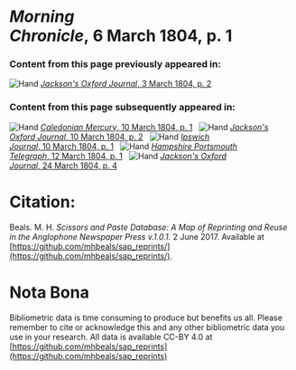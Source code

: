 # *Morning Chronicle*, 6 March 1804, p. 1  
  
### Content from this page previously appeared in:  
![Hand](http://scissorsandpaste.net/wp-content/uploads/2017/06/smallhandpointer.png) [*Jackson's Oxford Journal*, 3 March 1804, p. 2](https://mhbeals.github.io/sap_html/Jackson's-Oxford-Journal/Jackson's-Oxford-Journal-3-March-1804-p-2)  
  
### Content from this page subsequently appeared in:  
![Hand](http://scissorsandpaste.net/wp-content/uploads/2017/06/smallhandpointer.png) [*Caledonian Mercury*, 10 March 1804, p. 1](https://mhbeals.github.io/sap_html/Caledonian-Mercury/Caledonian-Mercury-10-March-1804-p-1)  
![Hand](http://scissorsandpaste.net/wp-content/uploads/2017/06/smallhandpointer.png) [*Jackson's Oxford Journal*, 10 March 1804, p. 2](https://mhbeals.github.io/sap_html/Jackson's-Oxford-Journal/Jackson's-Oxford-Journal-10-March-1804-p-2)  
![Hand](http://scissorsandpaste.net/wp-content/uploads/2017/06/smallhandpointer.png) [*Ipswich Journal*, 10 March 1804, p. 1](https://mhbeals.github.io/sap_html/Ipswich-Journal/Ipswich-Journal-10-March-1804-p-1)  
![Hand](http://scissorsandpaste.net/wp-content/uploads/2017/06/smallhandpointer.png) [*Hampshire Portsmouth Telegraph*, 12 March 1804, p. 1](https://mhbeals.github.io/sap_html/Hampshire-Portsmouth-Telegraph/Hampshire-Portsmouth-Telegraph-12-March-1804-p-1)  
![Hand](http://scissorsandpaste.net/wp-content/uploads/2017/06/smallhandpointer.png) [*Jackson's Oxford Journal*, 24 March 1804, p. 4](https://mhbeals.github.io/sap_html/Jackson's-Oxford-Journal/Jackson's-Oxford-Journal-24-March-1804-p-4)  


# Citation: 

Beals. M. H. *Scissors and Paste Database: A Map of Reprinting and Reuse in the Anglophone Newspaper Press v.1.0.1.* 2 June 2017. Available at [https://github.com/mhbeals/sap_reprints/](https://github.com/mhbeals/sap_reprints/). 

# Nota Bona

Bibliometric data is time consuming to produce but benefits us all. Please remember to cite or acknowledge this and any other bibliometric data you use in your research. All data is available CC-BY 4.0 at [https://github.com/mhbeals/sap_reprints](https://github.com/mhbeals/sap_reprints)